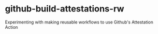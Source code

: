 # github-build-attestations-rw
Experimenting with making reusable workflows to use Github's Attestation Action
